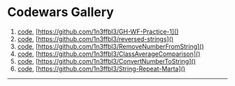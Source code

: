 # Codewars Gallery

1. [code](), [https://github.com/1n3ffbl3/GH-WF-Practice-1]()  
2. [code](), [https://github.com/1n3ffbl3/reversed-strings]()
3. [code](), [https://github.com/1n3ffbl3/RemoveNumberFromString]()  
4. [code](), [https://github.com/1n3ffbl3/ClassAverageComparison]()  
5. [code](), [https://github.com/1n3ffbl3/ConvertNumberToString]()  
6. [code](), [https://github.com/1n3ffbl3/String-Repeat-Marta]()  


  
___
